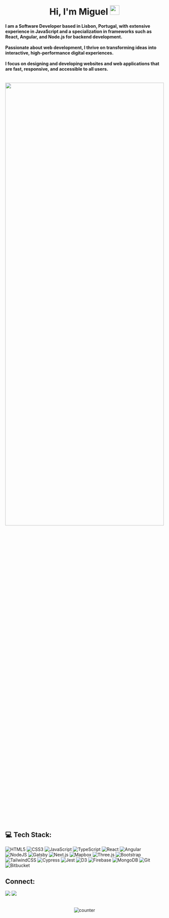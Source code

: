 <h1 align="center">Hi, I'm Miguel <img src="https://github.com/Miguel-S-T/profile_presentation/blob/main/assets/wave.gif" width="30px"></h1>
<h4 align="left">I am a Software Developer based in Lisbon, Portugal, with extensive experience in JavaScript and a specialization in frameworks such as React, Angular, and Node.js for backend development.</br></br> Passionate about web development, I thrive on transforming ideas into interactive, high-performance digital experiences. </br></br> I focus on designing and developing websites and web applications that are fast, responsive, and accessible to all users.</br></h4>
</br>
<div align="center"><img src="https://github.com/Miguel-S-T/profile_presentation/blob/main/assets/coding1.gif" width="100%" height="60%"></div>

<h2>💻 Tech Stack:</h2>

![HTML5](https://img.shields.io/badge/html5-%23E34F26.svg?style=for-the-badge&logo=html5&logoColor=white) ![CSS3](https://img.shields.io/badge/css3-%231572B6.svg?style=for-the-badge&logo=css3&logoColor=white) ![JavaScript](https://img.shields.io/badge/javascript-%23323330.svg?style=for-the-badge&logo=javascript&logoColor=%23F7DF1E) ![TypeScript](https://img.shields.io/badge/typescript-%23007ACC.svg?style=for-the-badge&logo=typescript&logoColor=white) ![React](https://img.shields.io/badge/react-%2320232a.svg?style=for-the-badge&logo=react&logoColor=%2361DAFB) ![Angular](https://img.shields.io/badge/angular-%23B0BEC5.svg?style=for-the-badge&logo=angular&logoColor=%23DD0031) ![NodeJS](https://img.shields.io/badge/node.js-6DA55F?style=for-the-badge&logo=node.js&logoColor=white) ![Gatsby](https://img.shields.io/badge/Gatsby-%2320232a.svg?style=for-the-badge&logo=gatsby&logoColor=%236633FF) ![Next.js](https://img.shields.io/badge/Next.js-%233B5998.svg?style=for-the-badge&logo=nextdotjs&logoColor=%23000000) ![Mapbox](https://img.shields.io/badge/Mapbox-%23B0BEC5.svg?style=for-the-badge&logo=mapbox&logoColor=%2300A3FF) ![Three.js](https://img.shields.io/badge/Three.js-%23F5F5F5.svg?style=for-the-badge&logo=three.js&logoColor=%23000000) ![Bootstrap](https://img.shields.io/badge/bootstrap-%238511FA.svg?style=for-the-badge&logo=bootstrap&logoColor=white) ![TailwindCSS](https://img.shields.io/badge/tailwindcss-%2338B2AC.svg?style=for-the-badge&logo=tailwind-css&logoColor=white) ![Cypress](https://img.shields.io/badge/Cypress-%23F5F5F5.svg?style=for-the-badge&logo=cypress&logoColor=%2300BFAE) ![Jest](https://img.shields.io/badge/Jest-%23F44336.svg?style=for-the-badge&logo=jest&logoColor=%23FFFFFF) ![D3](https://img.shields.io/badge/D3-%23FFC107.svg?style=for-the-badge&logo=d3dotjs&logoColor=%23000000) ![Firebase](https://img.shields.io/badge/Firebase-%233F51B5.svg?style=for-the-badge&logo=firebase&logoColor=%23FFCA28) ![MongoDB](https://img.shields.io/badge/MongoDB-%234CAF50.svg?style=for-the-badge&logo=mongodb&logoColor=%23FFFFFF) ![Git](https://img.shields.io/badge/Git-%232C3E50.svg?style=for-the-badge&logo=git&logoColor=%23F1502F) ![Bitbucket](https://img.shields.io/badge/Bitbucket-%233F51B5.svg?style=for-the-badge&logo=bitbucket&logoColor=%23FFFFFF) 

## Connect:
<div align="left">
    <a href="https://www.linkedin.com/in/miguel-tom%C3%A9-ab2963165/" target="_blank"><img src="https://img.shields.io/badge/LinkedIn-%230077B5.svg?style=for-the-badge&logo=linkedin&logoColor=%23FFFFFF"/></a>
    <a target="_blank" href="mailto:this.mig.tome@gmail.com"><img src="https://img.shields.io/badge/Gmail-%23B0BEC5.svg?style=for-the-badge&logo=gmail&logoColor=%23D93025"/></a>
</div>
</br>
</br>
<div align="center">
<img src="https://komarev.com/ghpvc/?username=Miguel-S-T&base=1000&label=Profile%20views&color=blue&style=flat-square" alt="counter" />
 </div>
